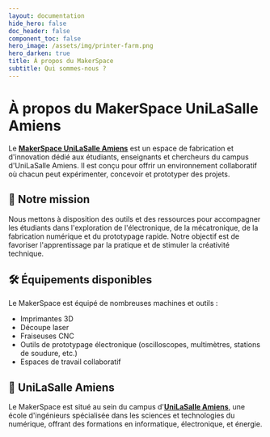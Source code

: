 ```yaml
---
layout: documentation
hide_hero: false
doc_header: false
component_toc: false
hero_image: /assets/img/printer-farm.png
hero_darken: true
title: À propos du MakerSpace
subtitle: Qui sommes-nous ?
---
```


# À propos du MakerSpace UniLaSalle Amiens

Le [**MakerSpace UniLaSalle Amiens**](https://makerspace-amiens.fr) est un espace de fabrication et d'innovation dédié aux étudiants, enseignants et chercheurs du campus d'UniLaSalle Amiens. Il est conçu pour offrir un environnement collaboratif où chacun peut expérimenter, concevoir et prototyper des projets.

## 🎯 Notre mission
Nous mettons à disposition des outils et des ressources pour accompagner les étudiants dans l'exploration de l'électronique, de la mécatronique, de la fabrication numérique et du prototypage rapide. Notre objectif est de favoriser l'apprentissage par la pratique et de stimuler la créativité technique.

## 🛠️ Équipements disponibles
Le MakerSpace est équipé de nombreuses machines et outils :
- Imprimantes 3D
- Découpe laser
- Fraiseuses CNC
- Outils de prototypage électronique (oscilloscopes, multimètres, stations de soudure, etc.)
- Espaces de travail collaboratif

## 📍 UniLaSalle Amiens
Le MakerSpace est situé au sein du campus d'[**UniLaSalle Amiens**](https://www.unilasalle-amiens.fr), une école d'ingénieurs spécialisée dans les sciences et technologies du numérique, offrant des formations en informatique, électronique, et énergie.
